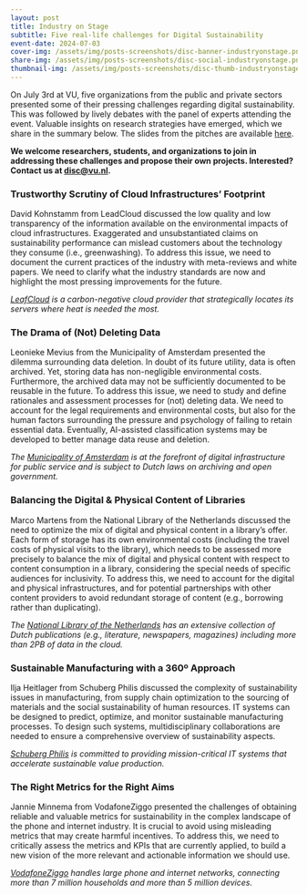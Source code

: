 ```yaml
---
layout: post
title: Industry on Stage
subtitle: Five real-life challenges for Digital Sustainability
event-date: 2024-07-03
cover-img: /assets/img/posts-screenshots/disc-banner-industryonstage.png
share-img: /assets/img/posts-screenshots/disc-social-industryonstage.png
thumbnail-img: /assets/img/posts-screenshots/disc-thumb-industryonstage.png
---
```



On July 3rd at VU, five organizations from the public and private sectors presented some of their pressing challenges regarding digital sustainability. This was followed by lively debates with the panel of experts attending the event. Valuable insights on research strategies have emerged, which we share in the summary below. The slides from the pitches are available [here](/assets/docs/IndustryOnStagePitches.pdf). 

**We welcome researchers, students, and organizations to join in addressing these challenges and propose their own projects. Interested? Contact us at disc@vu.nl.**

### Trustworthy Scrutiny of Cloud Infrastructures’ Footprint

David Kohnstamm from LeadCloud discussed the low quality and low transparency of the information available on the environmental impacts of cloud infrastructures. Exaggerated and unsubstantiated claims on sustainability performance can mislead customers about the technology they consume (i.e., greenwashing). To address this issue, we need to document the current practices of the industry with meta-reviews and white papers. We need to clarify what the industry standards are now and highlight the most pressing improvements for the future. 

*[LeafCloud](https://www.leaf.cloud/) is a carbon-negative cloud provider that strategically locates its servers where heat is needed the most.*

### The Drama of (Not) Deleting Data

Leonieke Mevius from the Municipality of Amsterdam presented the dilemma surrounding data deletion. In doubt of its future utility, data is often archived. Yet, storing data has non-negligible environmental costs. Furthermore, the archived data may not be sufficiently documented to be reusable in the future. To address this issue, we need to study and define rationales and assessment processes for (not) deleting data. We need to account for the legal requirements and environmental costs, but also for the human factors surrounding the pressure and psychology of failing to retain essential data. Eventually, AI-assisted classification systems may be developed to better manage data reuse and deletion.

*The [Municipality of Amsterdam](https://www.amsterdam.nl/) is at the forefront of digital infrastructure for public service and is subject to Dutch laws on archiving and open government.*

### Balancing the Digital & Physical Content of Libraries

Marco Martens from the National Library of the Netherlands discussed the need to optimize the mix of digital and physical content in a library’s offer. Each form of storage has its own environmental costs (including the travel costs of physical visits to the library), which needs to be assessed more precisely to balance the mix of digital and physical content with respect to content consumption in a library, considering the special needs of specific audiences for inclusivity. To address this, we need to account for the digital and physical infrastructures, and for potential partnerships with other content providers to avoid redundant storage of content (e.g., borrowing rather than duplicating).

*The  [National Library of the Netherlands](https://www.kb.nl) has an extensive collection of Dutch publications (e.g., literature, newspapers, magazines) including more than 2PB of data in the cloud.*

### Sustainable Manufacturing with a 360º Approach

Ilja Heitlager from Schuberg Philis discussed the complexity of sustainability issues in manufacturing, from supply chain optimization to the sourcing of materials and the social sustainability of human resources. IT systems can be designed to predict, optimize, and monitor sustainable manufacturing processes. To design such systems, multidisciplinary collaborations are needed to ensure a comprehensive overview of sustainability aspects.

*[Schuberg Philis](https://schubergphilis.com) is committed to providing mission-critical IT systems that accelerate sustainable value production.*

### The Right Metrics for the Right Aims

Jannie Minnema from VodafoneZiggo presented the challenges of obtaining reliable and valuable metrics for sustainability in the complex landscape of the phone and internet industry. It is crucial to avoid using misleading metrics that may create harmful incentives. To address this, we need to critically assess the metrics and KPIs that are currently applied, to build a new vision of the more relevant and actionable information we should use.

*[VodafoneZiggo](https://www.vodafoneziggo.nl/) handles large phone and internet networks, connecting more than 7 million households and more than 5 million devices.*
